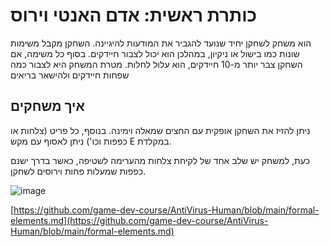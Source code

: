 # כותרת ראשית: אדם האנטי וירוס

הוא משחק לשחקן יחיד שנועד להגביר את המודעות להיגיינה. השחקן מקבל משימות שונות כמו בישול או ניקיון, במהלכן הוא יכול לצבור חיידקים. בסוף כל משימה, אם השחקן צבר יותר מ-10 חיידקים, הוא עלול לחלות. מטרת המשחק היא לצבור כמה שפחות חיידקים ולהישאר בריאים

## איך משחקים
ניתן להזיז את השחקן אופקית עם החצים שמאלה וימינה.
בנוסף, כל פריט (צלחות או כפפות וכו') ניתן לאסוף עם מקש E במקלדת.

כעת, למשחק יש שלב אחד של לקיחת צלחות מהערימה לשטיפה, כאשר בדרך ישנם כפפות שמעלות פחות וירוסים לשחקן. 

![image](https://user-images.githubusercontent.com/74311807/234155458-493dd4c2-7a44-4671-910f-3a6b8b7b6feb.png)
 
[https://github.com/game-dev-course/AntiVirus-Human/blob/main/formal-elements.md](https://github.com/game-dev-course/AntiVirus-Human/blob/main/formal-elements.md)
